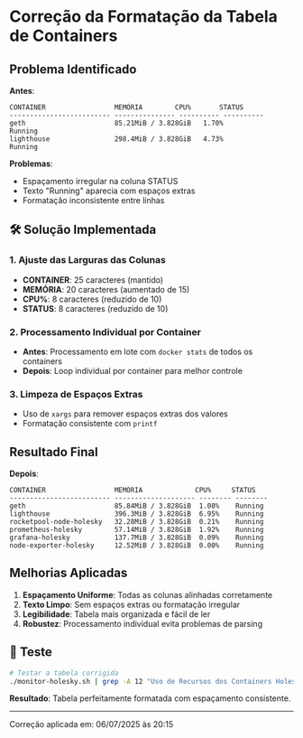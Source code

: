 # Correção da Formatação da Tabela de Containers

## Problema Identificado

**Antes**:
```
CONTAINER                 MEMÓRIA        CPU%       STATUS    
------------------------- --------------- ---------- ----------
geth                      85.21MiB / 3.828GiB   1.70%                            Running   
lighthouse                298.4MiB / 3.828GiB   4.73%                            Running   
```

**Problemas**:
- Espaçamento irregular na coluna STATUS
- Texto "Running" aparecia com espaços extras
- Formatação inconsistente entre linhas

## 🛠️ Solução Implementada

### 1. Ajuste das Larguras das Colunas
- **CONTAINER**: 25 caracteres (mantido)
- **MEMÓRIA**: 20 caracteres (aumentado de 15)
- **CPU%**: 8 caracteres (reduzido de 10)
- **STATUS**: 8 caracteres (reduzido de 10)

### 2. Processamento Individual por Container
- **Antes**: Processamento em lote com `docker stats` de todos os containers
- **Depois**: Loop individual por container para melhor controle

### 3. Limpeza de Espaços Extras
- Uso de `xargs` para remover espaços extras dos valores
- Formatação consistente com `printf`

## Resultado Final

**Depois**:
```
CONTAINER                 MEMÓRIA             CPU%     STATUS  
------------------------- -------------------- -------- --------
geth                      85.84MiB / 3.828GiB  1.08%    Running 
lighthouse                396.3MiB / 3.828GiB  6.95%    Running 
rocketpool-node-holesky   32.28MiB / 3.828GiB  0.21%    Running 
prometheus-holesky        57.14MiB / 3.828GiB  1.92%    Running 
grafana-holesky           137.7MiB / 3.828GiB  0.09%    Running 
node-exporter-holesky     12.52MiB / 3.828GiB  0.00%    Running 
```

## Melhorias Aplicadas

1. **Espaçamento Uniforme**: Todas as colunas alinhadas corretamente
2. **Texto Limpo**: Sem espaços extras ou formatação irregular
3. **Legibilidade**: Tabela mais organizada e fácil de ler
4. **Robustez**: Processamento individual evita problemas de parsing

## 🧪 Teste

```bash
# Testar a tabela corrigida
./monitor-holesky.sh | grep -A 12 "Uso de Recursos dos Containers Holesky:"
```

**Resultado**: Tabela perfeitamente formatada com espaçamento consistente.

---

Correção aplicada em: 06/07/2025 às 20:15
